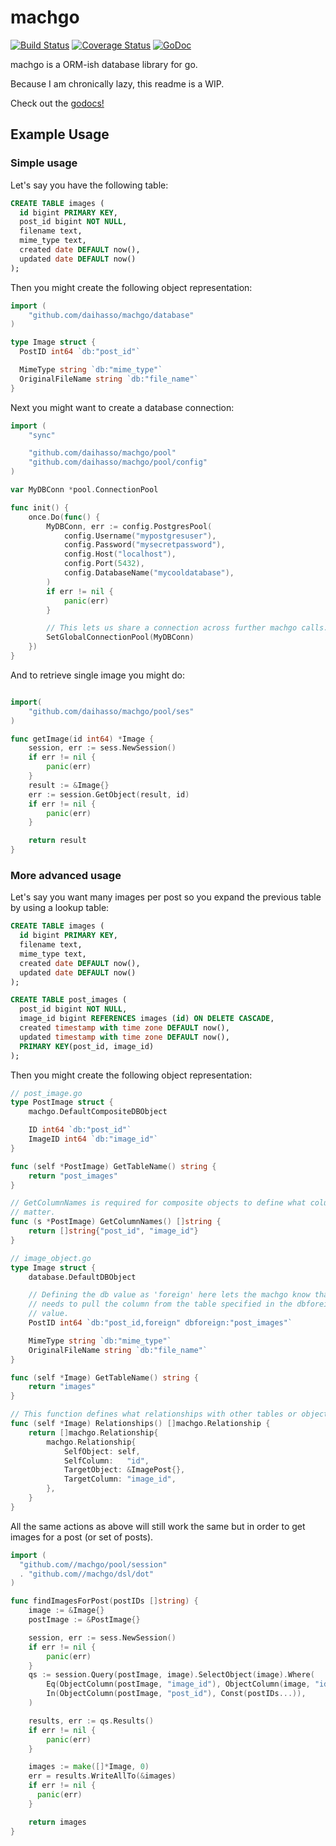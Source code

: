 # machgo
[![Build Status](https://travis-ci.com/daihasso/machgo.svg?branch=master)](https://travis-ci.com/daihasso/machgo)
[![Coverage Status](https://coveralls.io/repos/github/DaiHasso/MachGo/badge.svg?branch=master)](https://coveralls.io/github/DaiHasso/MachGo?branch=master)
[![GoDoc](https://godoc.org/github.com/golang/gddo?status.svg)](https://godoc.org/github.com/daihasso/machgo)

machgo is a ORM-ish database library for go.

Because I am chronically lazy, this readme is a WIP.

Check out the [godocs!](https://godoc.org/github.com/daihasso/machgo)

## Example Usage
### Simple usage

Let's say you have the following table:
``` sql
CREATE TABLE images (
  id bigint PRIMARY KEY,
  post_id bigint NOT NULL,
  filename text,
  mime_type text,
  created date DEFAULT now(),
  updated date DEFAULT now()
);
```

Then you might create the following object representation:
``` go
import (
    "github.com/daihasso/machgo/database"
)

type Image struct {
  PostID int64 `db:"post_id"`

  MimeType string `db:"mime_type"`
  OriginalFileName string `db:"file_name"`
}
```

Next you might want to create a database connection:
``` go
import (
    "sync"

    "github.com/daihasso/machgo/pool"
    "github.com/daihasso/machgo/pool/config"
)

var MyDBConn *pool.ConnectionPool

func init() {
    once.Do(func() {
        MyDBConn, err := config.PostgresPool(
            config.Username("mypostgresuser"),
            config.Password("mysecretpassword"),
            config.Host("localhost"),
            config.Port(5432),
            config.DatabaseName("mycooldatabase"),
        )
        if err != nil {
            panic(err)
        }

        // This lets us share a connection across further machgo calls.
        SetGlobalConnectionPool(MyDBConn)
    })
}
```

And to retrieve single image you might do:
``` go

import(
    "github.com/daihasso/machgo/pool/ses"
)

func getImage(id int64) *Image {
    session, err := sess.NewSession()
    if err != nil {
        panic(err)
    }
    result := &Image{}
    err := session.GetObject(result, id)
    if err != nil {
        panic(err)
    }

    return result
}
```

### More advanced usage
Let's say you want many images per post so you expand the previous table by
using a lookup table:
``` sql
CREATE TABLE images (
  id bigint PRIMARY KEY,
  filename text,
  mime_type text,
  created date DEFAULT now(),
  updated date DEFAULT now()
);

CREATE TABLE post_images (
  post_id bigint NOT NULL,
  image_id bigint REFERENCES images (id) ON DELETE CASCADE,
  created timestamp with time zone DEFAULT now(),
  updated timestamp with time zone DEFAULT now(),
  PRIMARY KEY(post_id, image_id)
);
```

Then you might create the following object representation:
``` go
// post_image.go
type PostImage struct {
    machgo.DefaultCompositeDBObject

    ID int64 `db:"post_id"`
    ImageID int64 `db:"image_id"`
}

func (self *PostImage) GetTableName() string {
    return "post_images"
}

// GetColumnNames is required for composite objects to define what columns
// matter.
func (s *PostImage) GetColumnNames() []string {
    return []string{"post_id", "image_id"}
}

// image_object.go
type Image struct {
    database.DefaultDBObject

    // Defining the db value as 'foreign' here lets the machgo know that it
    // needs to pull the column from the table specified in the dbforeign tag
    // value.
    PostID int64 `db:"post_id,foreign" dbforeign:"post_images"`

    MimeType string `db:"mime_type"`
    OriginalFileName string `db:"file_name"`
}

func (self *Image) GetTableName() string {
    return "images"
}

// This function defines what relationships with other tables or objects
func (self *Image) Relationships() []machgo.Relationship {
    return []machgo.Relationship{
        machgo.Relationship{
            SelfObject: self,
            SelfColumn:   "id",
            TargetObject: &ImagePost{},
            TargetColumn: "image_id",
        },
    }
}
```

All the same actions as above will still work the same but in order to get
images for a post (or set of posts).
``` go
import (
  "github.com//machgo/pool/session"
  . "github.com//machgo/dsl/dot"
)

func findImagesForPost(postIDs []string) {
    image := &Image{}
    postImage := &PostImage{}

    session, err := sess.NewSession()
    if err != nil {
        panic(err)
    }
    qs := session.Query(postImage, image).SelectObject(image).Where(
        Eq(ObjectColumn(postImage, "image_id"), ObjectColumn(image, "id")),
        In(ObjectColumn(postImage, "post_id"), Const(postIDs...)),
    )

    results, err := qs.Results()
    if err != nil {
        panic(err)
    }

    images := make([]*Image, 0)
    err = results.WriteAllTo(&images)
    if err != nil {
      panic(err)
    }

    return images
}
```
